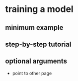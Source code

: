 # training a model

## minimum example

## step-by-step tutorial

## optional arguments

- point to other page